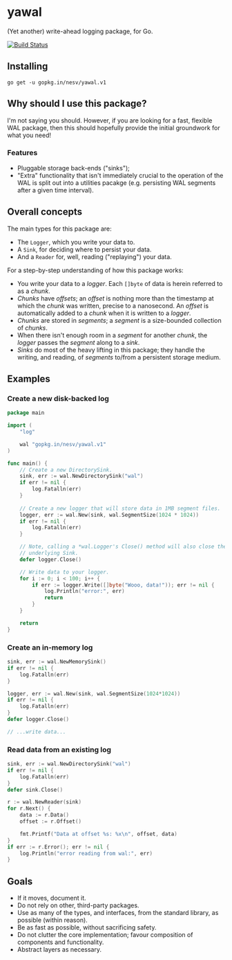 # yawal

(Yet another) write-ahead logging package, for Go.

[![Build Status](https://travis-ci.org/nesv/yawal.svg?branch=master)](https://travis-ci.org/nesv/yawal)

## Installing

```
go get -u gopkg.in/nesv/yawal.v1
```

## Why should I use this package?

I'm not saying you should. However, if you are looking for a fast, flexible
WAL package, then this should hopefully provide the initial groundwork for
what you need!

### Features

- Pluggable storage back-ends ("sinks");
- "Extra" functionality that isn't immediately crucial to the operation of
  the WAL is split out into a utilities pacakge (e.g. persisting WAL segments
  after a given time interval).

## Overall concepts

The main types for this package are:

- The `Logger`, which you write your data to.
- A `Sink`, for deciding where to persist your data.
- And a `Reader` for, well, reading ("replaying") your data.

For a step-by-step understanding of how this package works:

- You write your data to a _logger_. Each `[]byte` of data is herein referred
  to as a _chunk_.
- _Chunks_ have _offsets_; an _offset_ is nothing more than the timestamp at
  which the _chunk_ was written, precise to a nanosecond. An _offset_ is
  automatically added to a _chunk_ when it is written to a _logger_.
- _Chunks_ are stored in _segments_; a _segment_ is a size-bounded collection
  of _chunks_.
- When there isn't enough room in a _segment_ for another _chunk_, the _logger_
  passes the _segment_ along to a _sink_.
- _Sinks_ do most of the heavy lifting in this package; they handle the
  writing, and reading, of _segments_ to/from a persistent storage medium.

## Examples

### Create a new disk-backed log

```go
package main

import (
	"log"

	wal "gopkg.in/nesv/yawal.v1"
)

func main() {
	// Create a new DirectorySink.
	sink, err := wal.NewDirectorySink("wal")
	if err != nil {
		log.Fatalln(err)
	}
	
	// Create a new logger that will store data in 1MB segment files.
	logger, err := wal.New(sink, wal.SegmentSize(1024 * 1024))
	if err != nil {
		log.Fatalln(err)
	}

	// Note, calling a *wal.Logger's Close() method will also close the
	// underlying Sink.
	defer logger.Close()

	// Write data to your logger.
	for i := 0; i < 100; i++ {
		if err := logger.Write([]byte("Wooo, data!")); err != nil {
			log.Println("error:", err)
			return
		}
	}

	return
}
```

### Create an in-memory log

```go
sink, err := wal.NewMemorySink()
if err != nil {
	log.Fatalln(err)
}

logger, err := wal.New(sink, wal.SegmentSize(1024*1024))
if err != nil {
	log.Fatalln(err)
}
defer logger.Close()

// ...write data...
```

### Read data from an existing log

```go
sink, err := wal.NewDirectorySink("wal")
if err != nil {
	log.Fatalln(err)
}
defer sink.Close()

r := wal.NewReader(sink)
for r.Next() {
	data := r.Data()
	offset := r.Offset()

	fmt.Printf("Data at offset %s: %x\n", offset, data)
}
if err := r.Error(); err != nil {
	log.Println("error reading from wal:", err)
}
```

## Goals

- If it moves, document it.
- Do not rely on other, third-party packages.
- Use as many of the types, and interfaces, from the standard library, as
  possible (within reason).
- Be as fast as possible, without sacrificing safety.
- Do not clutter the core implementation; favour composition of components and
  functionality.
- Abstract layers as necessary.

